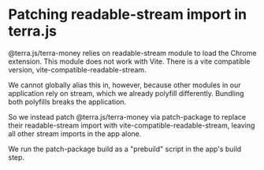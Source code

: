 # Patching readable-stream import in terra.js

@terra.js/terra-money relies on readable-stream module to load the Chrome extension. 
This module does not work with Vite. There is a vite compatible version, vite-compatible-readable-stream.

We cannot globally alias this in, however, because other modules in our application rely on stream,
which we already polyfill differently. Bundling both polyfills breaks the application.

So we instead patch @terra.js/terra-money via patch-package to replace their readable-stream import with 
vite-compatible-readable-stream, leaving all other stream imports in the app alone.

We run the patch-package build as a "prebuild" script in the app's build step.
